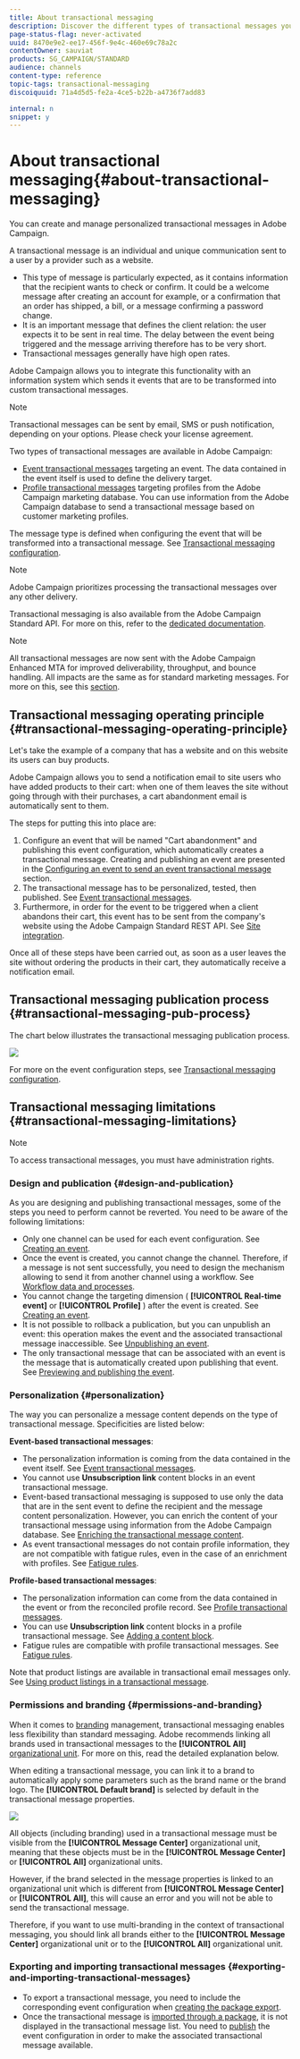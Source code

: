 ```yaml
---
title: About transactional messaging
description: Discover the different types of transactional messages you can         send and how they are used in Adobe Campaign.
page-status-flag: never-activated
uuid: 8470e9e2-ee17-456f-9e4c-460e69c78a2c
contentOwner: sauviat
products: SG_CAMPAIGN/STANDARD
audience: channels
content-type: reference
topic-tags: transactional-messaging
discoiquuid: 71a4d5d5-fe2a-4ce5-b22b-a4736f7add83

internal: n
snippet: y
---
```


# About transactional messaging{#about-transactional-messaging}

You can create and manage personalized transactional messages in Adobe Campaign.

A transactional message is an individual and unique communication sent to a user by a provider such as a website.

* This type of message is particularly expected, as it contains information that the recipient wants to check or confirm. It could be a welcome message after creating an account for example, or a confirmation that an order has shipped, a bill, or a message confirming a password change.
* It is an important message that defines the client relation: the user expects it to be sent in real time. The delay between the event being triggered and the message arriving therefore has to be very short.
* Transactional messages generally have high open rates.

Adobe Campaign allows you to integrate this functionality with an information system which sends it events that are to be transformed into custom transactional messages.

>[!NOTE]
>
>Transactional messages can be sent by email, SMS or push notification, depending on your options. Please check your license agreement.

Two types of transactional messages are available in Adobe Campaign:

* [Event transactional messages](../../channels/using/event-transactional-messages.md) targeting an event. The data contained in the event itself is used to define the delivery target.
* [Profile transactional messages](../../channels/using/profile-transactional-messages.md) targeting profiles from the Adobe Campaign marketing database. You can use information from the Adobe Campaign database to send a transactional message based on customer marketing profiles.

The message type is defined when configuring the event that will be transformed into a transactional message. See [Transactional messaging configuration](../../administration/using/configuring-transactional-messaging.md).

>[!NOTE]
>
>Adobe Campaign prioritizes processing the transactional messages over any other delivery.

Transactional messaging is also available from the Adobe Campaign Standard API. For more on this, refer to the [dedicated documentation](../../api/using/managing-transactional-messages.md).

>[!NOTE]
>
>All transactional messages are now sent with the Adobe Campaign Enhanced MTA for improved deliverability, throughput, and bounce handling. All impacts are the same as for standard marketing messages. For more on this, see this [section](../../administration/using/configuring-email-channel.md).

## Transactional messaging operating principle {#transactional-messaging-operating-principle}

Let's take the example of a company that has a website and on this website its users can buy products.

Adobe Campaign allows you to send a notification email to site users who have added products to their cart: when one of them leaves the site without going through with their purchases, a cart abandonment email is automatically sent to them.

The steps for putting this into place are:

1. Configure an event that will be named "Cart abandonment" and publishing this event configuration, which automatically creates a transactional message. Creating and publishing an event are presented in the [Configuring an event to send an event transactional message](../../administration/using/configuring-transactional-messaging.md#use-case--configuring-an-event-to-send-a-transactional-message) section.
1. The transactional message has to be personalized, tested, then published. See [Event transactional messages](../../channels/using/event-transactional-messages.md).
1. Furthermore, in order for the event to be triggered when a client abandons their cart, this event has to be sent from the company's website using the Adobe Campaign Standard REST API. See [Site integration](../../administration/using/configuring-transactional-messaging.md#integrating-the-triggering-of-the-event-in-a-website).

Once all of these steps have been carried out, as soon as a user leaves the site without ordering the products in their cart, they automatically receive a notification email.

## Transactional messaging publication process {#transactional-messaging-pub-process}

The chart below illustrates the transactional messaging publication process.

![](assets/message-center_pub-process.png)

For more on the event configuration steps, see [Transactional messaging configuration](../../administration/using/configuring-transactional-messaging.md).

## Transactional messaging limitations {#transactional-messaging-limitations}

>[!NOTE]
>
>To access transactional messages, you must have administration rights.

### Design and publication {#design-and-publication}

As you are designing and publishing transactional messages, some of the steps you need to perform cannot be reverted. You need to be aware of the following limitations:

* Only one channel can be used for each event configuration. See [Creating an event](../../administration/using/configuring-transactional-messaging.md#creating-an-event).
* Once the event is created, you cannot change the channel. Therefore, if a message is not sent successfully, you need to design the mechanism allowing to send it from another channel using a workflow. See [Workflow data and processes](../../automating/using/workflow-data-and-processes.md).
* You cannot change the targeting dimension ( **[!UICONTROL Real-time event]** or **[!UICONTROL Profile]** ) after the event is created. See [Creating an event](../../administration/using/configuring-transactional-messaging.md#creating-an-event).
* It is not possible to rollback a publication, but you can unpublish an event: this operation makes the event and the associated transactional message inaccessible. See [Unpublishing an event](../../administration/using/configuring-transactional-messaging.md#unpublishing-an-event).
* The only transactional message that can be associated with an event is the message that is automatically created upon publishing that event. See [Previewing and publishing the event](../../administration/using/configuring-transactional-messaging.md#previewing-and-publishing-the-event).

### Personalization {#personalization}

The way you can personalize a message content depends on the type of transactional message. Specificities are listed below:

**Event-based transactional messages**:

* The personalization information is coming from the data contained in the event itself. See [Event transactional messages](../../channels/using/event-transactional-messages.md).
* You cannot use **Unsubscription link** content blocks in an event transactional message.
* Event-based transactional messaging is supposed to use only the data that are in the sent event to define the recipient and the message content personalization. However, you can enrich the content of your transactional message using information from the Adobe Campaign database. See [Enriching the transactional message content](../../administration/using/configuring-transactional-messaging.md#enriching-the-transactional-message-content).
* As event transactional messages do not contain profile information, they are not compatible with fatigue rules, even in the case of an enrichment with profiles. See [Fatigue rules](../../sending/using/fatigue-rules.md).

**Profile-based transactional messages**:

* The personalization information can come from the data contained in the event or from the reconciled profile record. See [Profile transactional messages](../../channels/using/profile-transactional-messages.md).
* You can use **Unsubscription link** content blocks in a profile transactional message. See [Adding a content block](../../designing/using/personalization.md#adding-a-content-block).
* Fatigue rules are compatible with profile transactional messages. See [Fatigue rules](../../sending/using/fatigue-rules.md).

Note that product listings are available in transactional email messages only. See [Using product listings in a transactional message](../../channels/using/event-transactional-messages.md#using-product-listings-in-a-transactional-message).

### Permissions and branding {#permissions-and-branding}

When it comes to [branding](../../administration/using/branding.md) management, transactional messaging enables less flexibility than standard messaging. Adobe recommends linking all brands used in transactional messages to the **[!UICONTROL All]** [organizational unit](../../administration/using/organizational-units.md). For more on this, read the detailed explanation below.

When editing a transactional message, you can link it to a brand to automatically apply some parameters such as the brand name or the brand logo. The **[!UICONTROL Default brand]** is selected by default in the transactional message properties.

![](assets/message-center_branding.png)

All objects (including branding) used in a transactional message must be visible from the **[!UICONTROL Message Center]** organizational unit, meaning that these objects must be in the **[!UICONTROL Message Center]** or **[!UICONTROL All]** organizational units.

However, if the brand selected in the message properties is linked to an organizational unit which is different from **[!UICONTROL Message Center]** or **[!UICONTROL All]**, this will cause an error and you will not be able to send the transactional message.

Therefore, if you want to use multi-branding in the context of transactional messaging, you should link all brands either to the **[!UICONTROL Message Center]** organizational unit or to the **[!UICONTROL All]** organizational unit.

### Exporting and importing transactional messages {#exporting-and-importing-transactional-messages}

* To export a transactional message, you need to include the corresponding event configuration when [creating the package export](../../automating/using/managing-packages.md#creating-a-package).
* Once the transactional message is [imported through a package](../../automating/using/managing-packages.md#importing-a-package), it is not displayed in the transactional message list. You need to [publish](../../administration/using/configuring-transactional-messaging.md#previewing-and-publishing-the-event) the event configuration in order to make the associated transactional message available.

